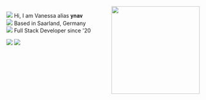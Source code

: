 <img align='right' src="https://user-images.githubusercontent.com/66949634/218949714-20650827-1dd3-441f-af6e-589f5c38adec.gif" width="230">

<img src="https://img.icons8.com/tiny-glyph/16/dc9800/user.png"/> Hi, I am Vanessa alias 𝐲𝐧𝐚𝐯  
<img src="https://img.icons8.com/tiny-glyph/16/dc9800/user-location.png"/> Based in Saarland, Germany  
<img src="https://img.icons8.com/tiny-glyph/16/dc9800/approval.png"/> Full Stack Developer since '20  
  

<img src="https://img.icons8.com/ios-filled/50/737373/c-sharp-logo.png"/> <img src="https://img.icons8.com/ios-filled/50/737373/xamarin.png"/>

